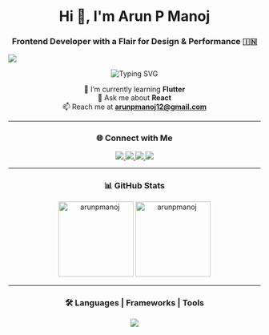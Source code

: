 <h1 align="center">Hi 👋, I'm Arun P Manoj</h1>
<h3 align="center">Frontend Developer with a Flair for Design & Performance 🇮🇳</h3>

[![](https://visitcount.itsvg.in/api?id=arunpmanoj&label=Profile%20Views&pretty=false)](https://visitcount.itsvg.in)

<div align="center">
  <img src="https://readme-typing-svg.herokuapp.com/?font=Chakra+Petch&size=30&pause=1000&color=0FF714&multiline=false&random=false&width=600&lines=I'm+Arun+P+Manoj;Crafting+modern+web+experiences+with+React+%26+Flutter" alt="Typing SVG"/>
</div>


<div align="center">

🌱 I’m currently learning **Flutter**  
💬 Ask me about **React**  
📫 Reach me at **arunpmanoj12@gmail.com**

</div>

---

<h3 align="center">🌐 Connect with Me</h3>

<div align="center"> 
  <a href="mailto:arunpmanoj12@gmail.com">
    <img src="https://img.shields.io/badge/Gmail-333333?style=for-the-badge&logo=gmail&logoColor=red" />
  </a>
  <a href="https://www.instagram.com/_arun_p___" target="_blank">
    <img src="https://img.shields.io/badge/Instagram-833ab4?style=for-the-badge&logo=instagram&logoColor=white" />
  </a>
  <a href="https://www.hackerrank.com/profile/SHR22CS050" target="_blank">
    <img src="https://img.shields.io/badge/HackerRank-2EC866?style=for-the-badge&logo=HackerRank&logoColor=white" />
  </a>
  <a href="https://leetcode.com/u/arunpmanoj12/" target="_blank">
    <img src="https://img.shields.io/badge/LeetCode-FFA116?style=for-the-badge&logo=LeetCode&logoColor=black" />
  </a>
</div>

---

<h3 align="center">📊 GitHub Stats</h3>

<div align="center">
    <img src="https://github-readme-stats.vercel.app/api?username=arunpmanoj&show_icons=true&locale=en&theme=dark" alt="arunpmanoj" height="150">
    <img src="https://github-readme-streak-stats.herokuapp.com/?user=arunpmanoj&theme=dark" alt="arunpmanoj" height="150">  
</div>

---

<h3 align="center">🛠️ Languages | Frameworks | Tools</h3>

<div align="center">
    <img src="https://skillicons.dev/icons?i=html,css,tailwind,js,react,nodejs,flutter,dart,python,java,mysql,c,git,github" />
</div>
